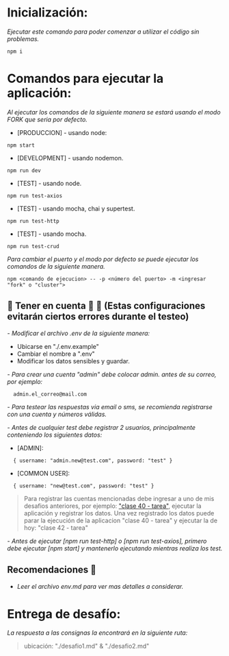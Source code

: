 # Inicialización:

_Ejecutar este comando para poder comenzar a utilizar el código sin problemas._

```
npm i
```


# Comandos para ejecutar la aplicación:

_Al ejecutar los comandos de la siguiente manera se estará usando el modo FORK que seria por defecto._

* [PRODUCCION] - usando node:
```
npm start
```
* [DEVELOPMENT] - usando nodemon.
```
npm run dev
```
* [TEST] - usando node.
```
npm run test-axios
```
* [TEST] - usando mocha, chai y supertest.
```
npm run test-http
```
* [TEST] - usando mocha.
```
npm run test-crud
```

_Para cambiar el puerto y el modo por defecto se puede ejecutar los comandos de la siguiente manera._

```
npm <comando de ejecucion> -- -p <número del puerto> -m <ingresar "fork" o "cluster">
```


## **🚨 Tener en cuenta 🚨 📢** (Estas configuraciones evitarán ciertos errores durante el testeo)
  
_- Modificar el archivo .env de la siguiente manera:_
  - Ubicarse en "./.env.example"
  - Cambiar el nombre a ".env"
  - Modificar los datos sensibles y guardar.

_- Para crear una cuenta "admin" debe colocar admin. antes de su correo, por ejemplo:_
  ```
    admin.el_correo@mail.com
  ```

_- Para testear las respuestas via email o sms, se recomienda registrarse con una cuenta y números válidas._

_- Antes de cualquier test debe registrar 2 usuarios, principalmente conteniendo los siguientes datos:_
  - [ADMIN]:
  ```
    { username: "admin.new@test.com", password: "test" }
  ```
  - [COMMON USER]:
  ```
    { username: "new@test.com", password: "test" }
  ```
  > Para registrar las cuentas mencionadas debe ingresar a uno de mis desafios anteriores, por ejemplo: ["clase 40 - tarea"](https://github.com/JPX-0/backend-40__ParionaVenturaJulio/tree/main/desafio%20clase%2040), ejecutar la aplicación y registrar los datos. Una vez registrado los datos puede parar la ejecución de la aplicacion "clase 40 - tarea" y ejecutar la de hoy: "clase 42 - tarea"

_- Antes de ejecutar [npm run test-http] o [npm run test-axios], primero debe ejecutar [npm start] y mantenerlo ejecutando mientras realiza los test._


## **Recomendaciones 💬** 
  * _Leer el archivo env.md para ver mas detalles a considerar._


# Entrega de desafío:
_La respuesta a las consignas la encontrará en la siguiente ruta:_
> ubicación: "./desafio1.md" & "./desafio2.md"